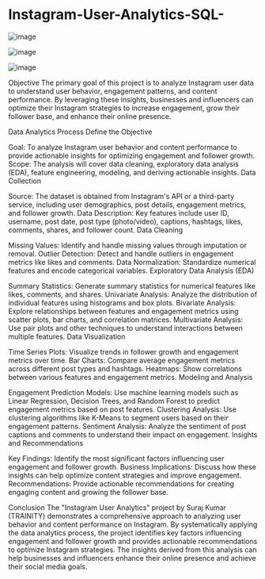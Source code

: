 # Instagram-User-Analytics-SQL-

![image](https://github.com/user-attachments/assets/726e3d34-290f-494a-8085-2919b6d1fa61)

![image](https://github.com/user-attachments/assets/db43ddb2-b199-4169-853c-f826f2a415b1)

![image](https://github.com/user-attachments/assets/40872593-c82c-473c-abb0-098db502e3fb)




Objective
The primary goal of this project is to analyze Instagram user data to understand user behavior, engagement patterns, and content performance. By leveraging these insights, businesses and influencers can optimize their Instagram strategies to increase engagement, grow their follower base, and enhance their online presence.

Data Analytics Process
Define the Objective

Goal: To analyze Instagram user behavior and content performance to provide actionable insights for optimizing engagement and follower growth.
Scope: The analysis will cover data cleaning, exploratory data analysis (EDA), feature engineering, modeling, and deriving actionable insights.
Data Collection

Source: The dataset is obtained from Instagram's API or a third-party service, including user demographics, post details, engagement metrics, and follower growth.
Data Description: Key features include user ID, username, post date, post type (photo/video), captions, hashtags, likes, comments, shares, and follower count.
Data Cleaning

Missing Values: Identify and handle missing values through imputation or removal.
Outlier Detection: Detect and handle outliers in engagement metrics like likes and comments.
Data Normalization: Standardize numerical features and encode categorical variables.
Exploratory Data Analysis (EDA)

Summary Statistics: Generate summary statistics for numerical features like likes, comments, and shares.
Univariate Analysis: Analyze the distribution of individual features using histograms and box plots.
Bivariate Analysis: Explore relationships between features and engagement metrics using scatter plots, bar charts, and correlation matrices.
Multivariate Analysis: Use pair plots and other techniques to understand interactions between multiple features.
Data Visualization

Time Series Plots: Visualize trends in follower growth and engagement metrics over time.
Bar Charts: Compare average engagement metrics across different post types and hashtags.
Heatmaps: Show correlations between various features and engagement metrics.
Modeling and Analysis

Engagement Prediction Models: Use machine learning models such as Linear Regression, Decision Trees, and Random Forest to predict engagement metrics based on post features.
Clustering Analysis: Use clustering algorithms like K-Means to segment users based on their engagement patterns.
Sentiment Analysis: Analyze the sentiment of post captions and comments to understand their impact on engagement.
Insights and Recommendations

Key Findings: Identify the most significant factors influencing user engagement and follower growth.
Business Implications: Discuss how these insights can help optimize content strategies and improve engagement.
Recommendations: Provide actionable recommendations for creating engaging content and growing the follower base.

Conclusion
The "Instagram User Analytics" project by Suraj Kumar (TRAINITY) demonstrates a comprehensive approach to analyzing user behavior and content performance on Instagram. By systematically applying the data analytics process, the project identifies key factors influencing engagement and follower growth and provides actionable recommendations to optimize Instagram strategies. The insights derived from this analysis can help businesses and influencers enhance their online presence and achieve their social media goals.
